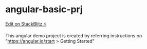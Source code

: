 # angular-basic-prj

[Edit on StackBlitz ⚡️](https://stackblitz.com/edit/angular-basic-prj)

This angular demo project is created by referring instructions on "https://angular.io/start > Getting Started"